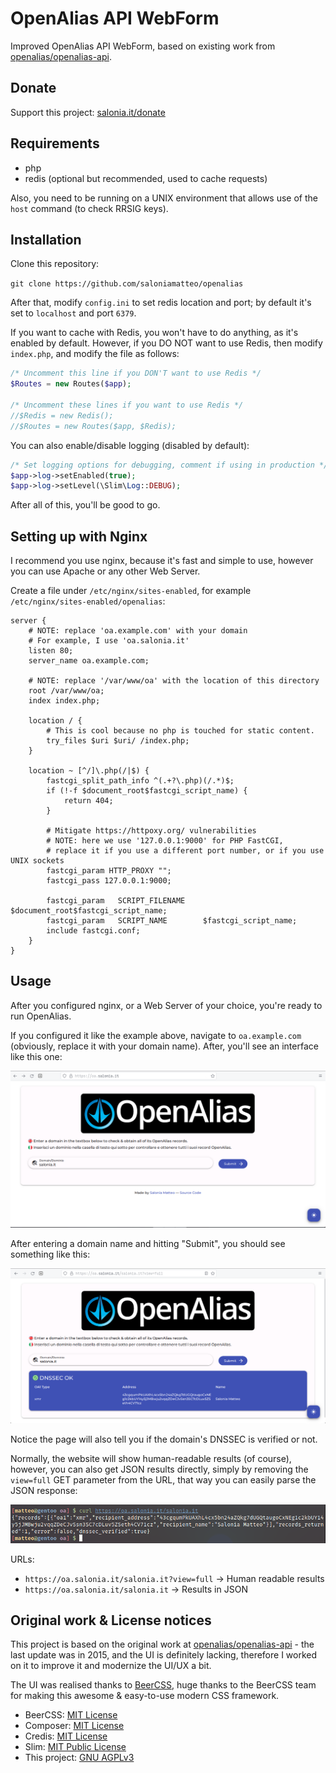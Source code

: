 # OpenAlias API WebForm
Improved OpenAlias API WebForm, based on existing work from [openalias/openalias-api](https://github.com/openalias/openalias-api).

## Donate
Support this project: [salonia.it/donate](https://salonia.it/donate)

## Requirements
- php
- redis (optional but recommended, used to cache requests)

Also, you need to be running on a UNIX environment that allows use of the `host` command (to check RRSIG keys).

## Installation
Clone this repository:

`git clone https://github.com/saloniamatteo/openalias`

After that, modify `config.ini` to set redis location and port; by default it's set to `localhost` and port `6379`.

If you want to cache with Redis, you won't have to do anything, as it's enabled by default.
However, if you DO NOT want to use Redis, then modify `index.php`, and modify the file as follows:

```php
/* Uncomment this line if you DON'T want to use Redis */
$Routes = new Routes($app);

/* Uncomment these lines if you want to use Redis */
//$Redis = new Redis();
//$Routes = new Routes($app, $Redis);
```

You can also enable/disable logging (disabled by default):

```php
/* Set logging options for debugging, comment if using in production */
$app->log->setEnabled(true);
$app->log->setLevel(\Slim\Log::DEBUG);
```

After all of this, you'll be good to go.

## Setting up with Nginx

I recommend you use nginx, because it's fast and simple to use, however you can use Apache or any other Web Server.

Create a file under `/etc/nginx/sites-enabled`, for example `/etc/nginx/sites-enabled/openalias`:

```nginx
server {
	# NOTE: replace 'oa.example.com' with your domain
	# For example, I use 'oa.salonia.it'
	listen 80;
	server_name oa.example.com;

	# NOTE: replace '/var/www/oa' with the location of this directory
	root /var/www/oa;
	index index.php;

	location / {
		# This is cool because no php is touched for static content.
		try_files $uri $uri/ /index.php;
	}

	location ~ [^/]\.php(/|$) {
		fastcgi_split_path_info ^(.+?\.php)(/.*)$;
		if (!-f $document_root$fastcgi_script_name) {
			return 404;
		}

		# Mitigate https://httpoxy.org/ vulnerabilities
		# NOTE: here we use '127.0.0.1:9000' for PHP FastCGI,
		# replace it if you use a different port number, or if you use UNIX sockets
		fastcgi_param HTTP_PROXY "";
		fastcgi_pass 127.0.0.1:9000;

		fastcgi_param   SCRIPT_FILENAME    $document_root$fastcgi_script_name;
		fastcgi_param   SCRIPT_NAME        $fastcgi_script_name;
		include fastcgi.conf;
	}
}
```

## Usage

After you configured nginx, or a Web Server of your choice, you're ready to run OpenAlias.

If you configured it like the example above, navigate to `oa.example.com` (obviously, replace it with your domain name).
After, you'll see an interface like this one:

![Landing page](main.png)

After entering a domain name and hitting "Submit", you should see something like this:

![Results page](res.png)

Notice the page will also tell you if the domain's DNSSEC is verified or not.

Normally, the website will show human-readable results (of course), however, you can also get JSON results directly, simply by removing the `view=full` GET parameter from the URL, that way you can easily parse the JSON response:

![JSON response](json.png)

URLs:

- `https://oa.salonia.it/salonia.it?view=full` -> Human readable results
- `https://oa.salonia.it/salonia.it`           -> Results in JSON

## Original work & License notices

This project is based on the original work at [openalias/openalias-api](https://github.com/openalias/openalias-api) - the last update was in 2015, and the UI is definitely lacking, therefore I worked on it to improve it and modernize the UI/UX a bit.

The UI was realised thanks to [BeerCSS](https://beercss.com), huge thanks to the BeerCSS team for making this awesome & easy-to-use modern CSS framework.

- BeerCSS: [MIT License](https://github.com/beercss/beercss/blob/main/LICENSE)
- Composer: [MIT License](https://github.com/composer/composer/blob/main/LICENSE)
- Credis: [MIT License](https://github.com/saloniamatteo/openalias/blob/master/vendor/colinmollenhour/credis/LICENSE)
- Slim: [MIT Public License](https://github.com/saloniamatteo/openalias/blob/master/vendor/slim/slim/LICENSE)
- This project: [GNU AGPLv3](https://github.com/saloniamatteo/openalias/blob/master/LICENSE)
